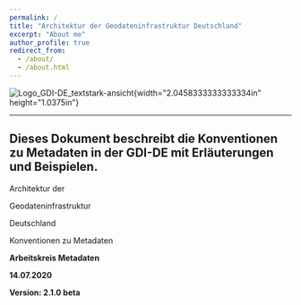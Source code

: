 ```yaml
---
permalink: /
title: "Architektur der Geodateninfrastruktur Deutschland"
excerpt: "About me"
author_profile: true
redirect_from: 
  - /about/
  - /about.html
---
```


![Logo_GDI-DE_textstark-ansicht](media/image1.jpeg){width="2.0458333333333334in"
height="1.0375in"}

  -----------------------------------------------------------------------------------------------------------
  Dieses Dokument beschreibt die Konventionen zu Metadaten in der GDI-DE mit Erläuterungen und Beispielen. 
  -----------------------------------------------------------------------------------------------------------

Architektur der

Geodateninfrastruktur

Deutschland

Konventionen zu Metadaten

**Arbeitskreis Metadaten**

**14.07.2020**

**Version: 2.1.0 beta**
